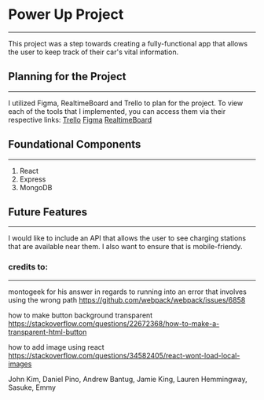 # Power Up Project 
_____________________
This project was a step towards creating a fully-functional app that allows the user to keep track of their car's vital information.

## Planning for the Project
_______________________________
I utilized Figma, RealtimeBoard and Trello to plan for the project.
To view each of the tools that I implemented, you can access them via their respective links:
[Trello](https://trello.com/b/fCPcIiAw/powerup)
[Figma](https://www.figma.com/file/ByfcQPiTDIZUuUKZt3Xafw8N/PowerUp?node-id=0%3A1)
[RealtimeBoard](https://realtimeboard.com/app/board/o9J_kyiLAGc=/)



## Foundational Components
___________________________
1. React
2. Express
3. MongoDB


## Future Features
______________________
I would like to include an API that allows the user to see charging stations that are available near them. I also want to ensure that is mobile-friendy.




### credits to:
_____________________
montogeek for his answer in regards to running into an error that involves using the wrong path
https://github.com/webpack/webpack/issues/6858

how to make button background transparent
https://stackoverflow.com/questions/22672368/how-to-make-a-transparent-html-button

how to add image using react
https://stackoverflow.com/questions/34582405/react-wont-load-local-images

John Kim, Daniel Pino, Andrew Bantug, Jamie King, Lauren Hemmingway, Sasuke, Emmy 
